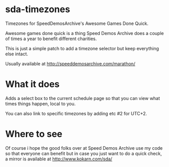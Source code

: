 sda-timezones
=============

Timezones for SpeedDemosArchive's Awesome Games Done Quick.

Awesome games done quick is a thing Speed Demos Archive does a couple of times a year to benefit different charities.

This is just a simple patch to add a timezone selector but keep everything else intact.

Usually available at http://speeddemosarchive.com/marathon/

What it does
============

Adds a select box to the current schedule page so that you can view what times things happen, local to you.

You can also link to specific timezones by adding etc #2 for UTC+2.

Where to see
===========

Of course i hope the good folks over at Speed Demos Archive use my code so that everyone can benefit but in case you just want to do a quick check, a mirror is available at http://www.kokarn.com/sda/